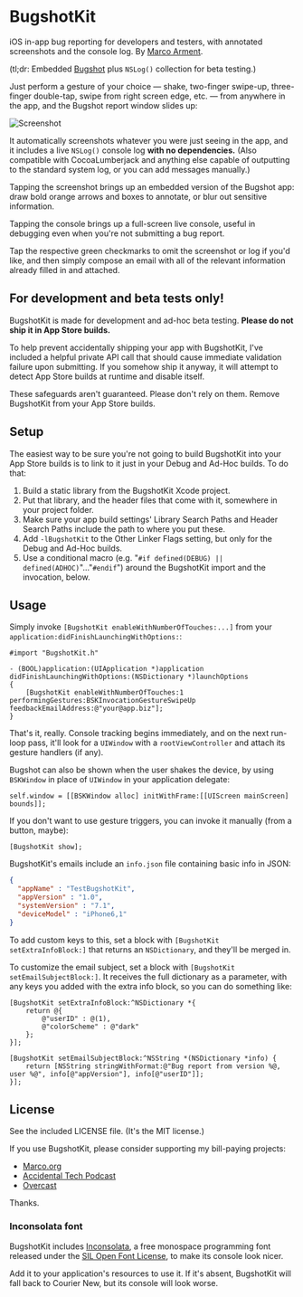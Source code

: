 BugshotKit
==========

iOS in-app bug reporting for developers and testers, with annotated screenshots and the console log. By [Marco Arment](http://www.marco.org/).

(tl;dr: Embedded [Bugshot](http://www.marco.org/bugshot) plus `NSLog()` collection for beta testing.)

Just perform a gesture of your choice — shake, two-finger swipe-up, three-finger double-tap, swipe from right screen edge, etc. — from anywhere in the app, and the Bugshot report window slides up:

![Screenshot](https://raw.github.com/marcoarment/BugshotKit/master/example-screenshot.png)

It automatically screenshots whatever you were just seeing in the app, and it includes a live `NSLog()` console log **with no dependencies.** (Also compatible with CocoaLumberjack and anything else capable of outputting to the standard system log, or you can add messages manually.)

Tapping the screenshot brings up an embedded version of the Bugshot app: draw bold orange arrows and boxes to annotate, or blur out sensitive information.

Tapping the console brings up a full-screen live console, useful in debugging even when you're not submitting a bug report.

Tap the respective green checkmarks to omit the screenshot or log if you'd like, and then simply compose an email with all of the relevant information already filled in and attached.

## For development and beta tests only!

BugshotKit is made for development and ad-hoc beta testing. **Please do not ship it in App Store builds.**

To help prevent accidentally shipping your app with BugshotKit, I've included a helpful private API call that should cause immediate validation failure upon submitting. If you somehow ship it anyway, it will attempt to detect App Store builds at runtime and disable itself.

These safeguards aren't guaranteed. Please don't rely on them. Remove BugshotKit from your App Store builds.

## Setup

The easiest way to be sure you're not going to build BugshotKit into your App Store builds is to link to it just in your Debug and Ad-Hoc builds. To do that:

1. Build a static library from the BugshotKit Xcode project.
2. Put that library, and the header files that come with it, somewhere in your project folder.
3. Make sure your app build settings' Library Search Paths and Header Search Paths include the path to where you put these.
4. Add `-lBugshotKit` to the Other Linker Flags setting, but only for the Debug and Ad-Hoc builds.
5. Use a conditional macro (e.g. "`#if defined(DEBUG) || defined(ADHOC)`"..."`#endif`") around the BugshotKit import and the invocation, below.

## Usage

Simply invoke `[BugshotKit enableWithNumberOfTouches:...]` from your `application:didFinishLaunchingWithOptions:`:

```obj-c
#import "BugshotKit.h"

- (BOOL)application:(UIApplication *)application didFinishLaunchingWithOptions:(NSDictionary *)launchOptions
{
    [BugshotKit enableWithNumberOfTouches:1 performingGestures:BSKInvocationGestureSwipeUp feedbackEmailAddress:@"your@app.biz"];
}
```

That's it, really. Console tracking begins immediately, and on the next run-loop pass, it'll look for a `UIWindow` with a `rootViewController` and attach its gesture handlers (if any).

Bugshot can also be shown when the user shakes the device, by using `BSKWindow` in place of `UIWindow` in your application delegate:

```obj-c
self.window = [[BSKWindow alloc] initWithFrame:[[UIScreen mainScreen] bounds]];
```

If you don't want to use gesture triggers, you can invoke it manually (from a button, maybe):

```obj-c
[BugshotKit show];
```

BugshotKit's emails include an `info.json` file containing basic info in JSON:

```json
{
  "appName" : "TestBugshotKit",
  "appVersion" : "1.0",
  "systemVersion" : "7.1",
  "deviceModel" : "iPhone6,1"
}
```

To add custom keys to this, set a block with `[BugshotKit setExtraInfoBlock:]` that returns an `NSDictionary`, and they'll be merged in.

To customize the email subject, set a block with `[BugshotKit setEmailSubjectBlock:]`. It receives the full dictionary as a parameter, with any keys you added with the extra info block, so you can do something like:

```obj-c
[BugshotKit setExtraInfoBlock:^NSDictionary *{
    return @{
        @"userID" : @(1),
        @"colorScheme" : @"dark"
    };
}];

[BugshotKit setEmailSubjectBlock:^NSString *(NSDictionary *info) {
    return [NSString stringWithFormat:@"Bug report from version %@, user %@", info[@"appVersion"], info[@"userID"]];
}];
```

## License

See the included LICENSE file. (It's the MIT license.)

If you use BugshotKit, please consider supporting my bill-paying projects:

* [Marco.org](http://www.marco.org/)
* [Accidental Tech Podcast](http://atp.fm/)
* [Overcast](http://overcast.fm/)

Thanks.

### Inconsolata font

BugshotKit includes [Inconsolata](http://levien.com/type/myfonts/inconsolata.html), a free monospace programming font released under the [SIL Open Font License](http://scripts.sil.org/cms/scripts/page.php?site_id=nrsi&item_id=OFL), to make its console look nicer.

Add it to your application's resources to use it. If it's absent, BugshotKit will fall back to Courier New, but its console will look worse.
